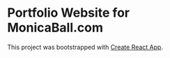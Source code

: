 # Portfolio Website for MonicaBall.com

This project was bootstrapped with [Create React App](https://github.com/facebook/create-react-app).
